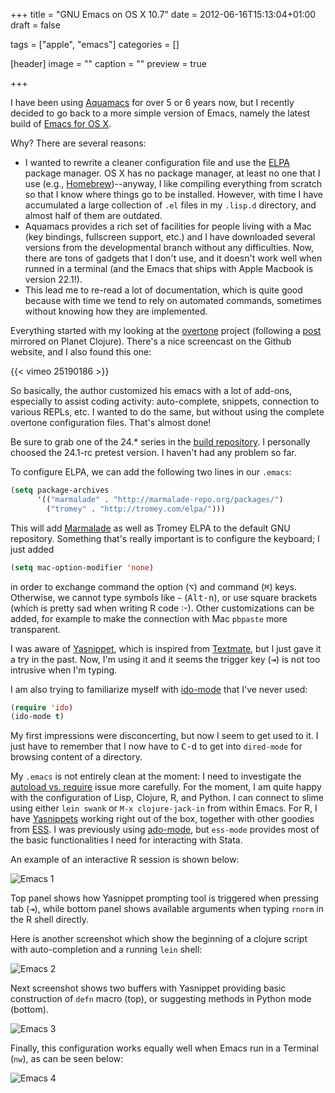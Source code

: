 +++
title = "GNU Emacs on OS X 10.7"
date = 2012-06-16T15:13:04+01:00
draft = false

tags = ["apple", "emacs"]
categories = []

[header]
image = ""
caption = ""
preview = true

+++

I have been using [Aquamacs](http://aquamacs.org) for over 5 or 6 years now, but I recently decided to go back to a more simple version of Emacs, namely the latest build of [Emacs for OS X](http://emacsformacosx.com/).

Why? There are several reasons:

- I wanted to rewrite a cleaner configuration file and use the [ELPA](http://emacswiki.org/emacs/ELPA) package manager. OS X has no package manager, at least no one that I use (e.g., [Homebrew](http://mxcl.github.com/homebrew/))--anyway, I like compiling everything from scratch so that I know where things go to be installed. However, with time I have accumulated a large collection of `.el` files in my `.lisp.d` directory, and almost half of them are outdated.
- Aquamacs provides a rich set of facilities for people living with a Mac (key bindings, fullscreen support, etc.) and I have downloaded several versions from the developmental branch without any difficulties. Now, there are tons of gadgets that I don't use, and it doesn't work well when runned in a terminal (and the Emacs that ships with Apple Macbook is version 22.1!).
- This lead me to re-read a lot of documentation, which is quite good because with time we tend to rely on automated commands, sometimes without knowing how they are implemented.

Everything started with my looking at the [overtone](https://github.com/overtone/live-coding-emacs) project (following a [post](http://www.swaroopch.com/blog/learning-clojure) mirrored on Planet Clojure). There's a nice screencast on the Github website, and I also found this one: 

{{< vimeo 25190186 >}}

So basically, the author customized his emacs with a lot of add-ons, especially to assist coding activity: auto-complete, snippets, connection to various REPLs, etc. I wanted to do the same, but without using the complete overtone configuration files. That's almost done!

Be sure to grab one of the 24.* series in the [build repository](http://emacsformacosx.com/builds). I personally choosed the 24.1-rc pretest version. I haven't had any problem so far.

To configure ELPA, we can add the following two lines in our `.emacs`:

```lisp
(setq package-archives
      '(("marmalade" . "http://marmalade-repo.org/packages/")
        ("tromey" . "http://tromey.com/elpa/")))
```

This will add [Marmalade](http://marmalade-repo.org/) as well as Tromey ELPA to the default GNU repository. Something that's really important is to configure the keyboard; I just added

```lisp
(setq mac-option-modifier 'none)
```

in order to exchange command the option (<kbd>⌥</kbd>) and command (<kbd>⌘</kbd>) keys. Otherwise, we cannot type symbols like `~` (<kbd>Alt-n</kbd>), or use square brackets (which is pretty sad when writing R code :-). Other customizations can be added, for example to make the connection with Mac `pbpaste` more transparent.

I was aware of [Yasnippet](http://capitaomorte.github.com/yasnippet/), which is inspired from [Textmate](http://macromates.com/), but I just gave it a try in the past. Now, I'm using it and it seems the trigger key (<kbd>⇥</kbd>) is not too intrusive when I'm typing.

I am also trying to familiarize myself with [ido-mode](http://emacswiki.org/emacs/InteractivelyDoThings) that I've never used:

```lisp
(require 'ido) 
(ido-mode t)
```

My first impressions were disconcerting, but now I seem to get used to it. I just have to remember that I now have to <kbd>C-d</kbd> to get into `dired-mode` for browsing content of a directory.

My `.emacs` is not entirely clean at the moment: I need to investigate the [autoload vs. require](http://a-nickels-worth.blogspot.fr/2007/11/effective-emacs.html) issue more carefully. For the moment, I am quite happy with the configuration of Lisp, Clojure, R, and Python. I can connect to slime using either `lein swank` or `M-x clojure-jack-in` from within Emacs. For R, I have [Yasnippets](https://github.com/capitaomorte/yasnippet) working right out of the box, together with other goodies from [ESS](http://ess.r-project.org/). I was previously using [ado-mode](http://homepage.mac.com/brising/Stata/), but `ess-mode` provides most of the basic functionalities I need for interacting with Stata.

An example of an interactive R session is shown below:

![Emacs 1](/img/20120616124927.png)

Top panel shows how Yasnippet prompting tool is triggered when pressing tab (<kbd>⇥</kbd>), while bottom panel shows available arguments when typing `rnorm` in the R shell directly.

Here is another screenshot which show the beginning of a clojure script with auto-completion and a running `lein` shell:

![Emacs 2](/img/20120616165557.png)

Next screenshot shows two buffers with Yasnippet providing basic construction of `defn` macro (top), or suggesting methods in Python mode (bottom).

![Emacs 3](/img/20120616190311.png)

Finally, this configuration works equally well when Emacs run in a Terminal (`nw`), as can be seen below:

![Emacs 4](/img/20120616193729.png)
